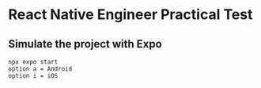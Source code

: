 # React Native Engineer Practical Test

## Simulate the project with Expo
    npx expo start
    option a = Android
    option i = iOS
